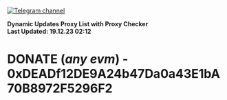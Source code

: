 [![Telegram channel](https://img.shields.io/endpoint?url=https://runkit.io/damiankrawczyk/telegram-badge/branches/master?url=https://t.me/n4z4v0d)](https://t.me/n4z4v0d) 

**Dynamic Updates Proxy List with Proxy Checker**  
**Last Updated: 19.12.23 02:12**

# DONATE (_any evm_) - 0xDEADf12DE9A24b47Da0a43E1bA70B8972F5296F2

